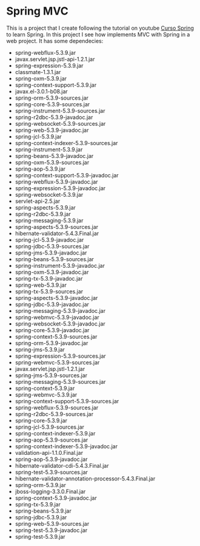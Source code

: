 # Spring MVC

This is a project that I create following the tutorial on youtube [Curso Spring][def] to learn Spring. In this project I see how implements MVC with Spring in a web project.
It has some dependecies:

- spring-webflux-5.3.9.jar
- javax.servlet.jsp.jstl-api-1.2.1.jar
- spring-expression-5.3.9.jar
- classmate-1.3.1.jar
- spring-oxm-5.3.9.jar
- spring-context-support-5.3.9.jar
- javax.el-3.0.1-b08.jar
- spring-orm-5.3.9-sources.jar
- spring-core-5.3.9-sources.jar
- spring-instrument-5.3.9-sources.jar
- spring-r2dbc-5.3.9-javadoc.jar
- spring-websocket-5.3.9-sources.jar
- spring-web-5.3.9-javadoc.jar
- spring-jcl-5.3.9.jar
- spring-context-indexer-5.3.9-sources.jar
- spring-instrument-5.3.9.jar
- spring-beans-5.3.9-javadoc.jar
- spring-oxm-5.3.9-sources.jar
- spring-aop-5.3.9.jar
- spring-context-support-5.3.9-javadoc.jar
- spring-webflux-5.3.9-javadoc.jar
- spring-expression-5.3.9-javadoc.jar
- spring-websocket-5.3.9.jar
- servlet-api-2.5.jar
- spring-aspects-5.3.9.jar
- spring-r2dbc-5.3.9.jar
- spring-messaging-5.3.9.jar
- spring-aspects-5.3.9-sources.jar
- hibernate-validator-5.4.3.Final.jar
- spring-jcl-5.3.9-javadoc.jar
- spring-jdbc-5.3.9-sources.jar
- spring-jms-5.3.9-javadoc.jar
- spring-beans-5.3.9-sources.jar
- spring-instrument-5.3.9-javadoc.jar
- spring-oxm-5.3.9-javadoc.jar
- spring-tx-5.3.9-javadoc.jar
- spring-web-5.3.9.jar
- spring-tx-5.3.9-sources.jar
- spring-aspects-5.3.9-javadoc.jar
- spring-jdbc-5.3.9-javadoc.jar
- spring-messaging-5.3.9-javadoc.jar
- spring-webmvc-5.3.9-javadoc.jar
- spring-websocket-5.3.9-javadoc.jar
- spring-core-5.3.9-javadoc.jar
- spring-context-5.3.9-sources.jar
- spring-orm-5.3.9-javadoc.jar
- spring-jms-5.3.9.jar
- spring-expression-5.3.9-sources.jar
- spring-webmvc-5.3.9-sources.jar
- javax.servlet.jsp.jstl-1.2.1.jar
- spring-jms-5.3.9-sources.jar
- spring-messaging-5.3.9-sources.jar
- spring-context-5.3.9.jar
- spring-webmvc-5.3.9.jar
- spring-context-support-5.3.9-sources.jar
- spring-webflux-5.3.9-sources.jar
- spring-r2dbc-5.3.9-sources.jar
- spring-core-5.3.9.jar
- spring-jcl-5.3.9-sources.jar
- spring-context-indexer-5.3.9.jar
- spring-aop-5.3.9-sources.jar
- spring-context-indexer-5.3.9-javadoc.jar
- validation-api-1.1.0.Final.jar
- spring-aop-5.3.9-javadoc.jar
- hibernate-validator-cdi-5.4.3.Final.jar
- spring-test-5.3.9-sources.jar
- hibernate-validator-annotation-processor-5.4.3.Final.jar
- spring-orm-5.3.9.jar
- jboss-logging-3.3.0.Final.jar
- spring-context-5.3.9-javadoc.jar
- spring-tx-5.3.9.jar
- spring-beans-5.3.9.jar
- spring-jdbc-5.3.9.jar
- spring-web-5.3.9-sources.jar
- spring-test-5.3.9-javadoc.jar
- spring-test-5.3.9.jar

[def]: https://www.youtube.com/playlist?list=PLU8oAlHdN5Blq85GIxtKjIXdfHPksV_Hm